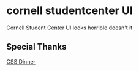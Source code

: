 # cornell studentcenter UI

Cornell Student Center UI looks horrible doesn't it

## Special Thanks

[CSS Dinner](https://flukeout.github.io/)

